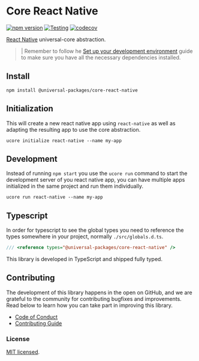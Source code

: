# Core React Native

[![npm version](https://badge.fury.io/js/@universal-packages%2Freact-native.svg)](https://www.npmjs.com/package/@universal-packages/core-react-native)
[![Testing](https://github.com/universal-packages/universal-core-react-native/actions/workflows/testing.yml/badge.svg)](https://github.com/universal-packages/universal-core-react-native/actions/workflows/testing.yml)
[![codecov](https://codecov.io/gh/universal-packages/universal-core-react-native/branch/main/graph/badge.svg?token=CXPJSN8IGL)](https://codecov.io/gh/universal-packages/universal-core-react-native)

[React Native](https://reactnative.dev/) universal-core abstraction.

> | Remember to follow he [Set up your development environment](https://reactnative.dev/docs/set-up-your-environment) guide to make sure you have all the necessary dependencies installed.

## Install

```shell
npm install @universal-packages/core-react-native
```

## Initialization

This will create a new react native app using `react-native` as well as adapting the resulting app to use the core abstraction.

```shell
ucore initialize react-native --name my-app
```

## Development

Instead of running `npm start` you use the `ucore run` command to start the development server of you react native app, you can have multiple apps initialized in the same project and run them individually.

```shell
ucore run react-native --name my-app
```

## Typescript

In order for typescript to see the global types you need to reference the types somewhere in your project, normally `./src/globals.d.ts`.

```ts
/// <reference types="@universal-packages/core-react-native" />
```

This library is developed in TypeScript and shipped fully typed.

## Contributing

The development of this library happens in the open on GitHub, and we are grateful to the community for contributing bugfixes and improvements. Read below to learn how you can take part in improving this library.

- [Code of Conduct](./CODE_OF_CONDUCT.md)
- [Contributing Guide](./CONTRIBUTING.md)

### License

[MIT licensed](./LICENSE).
